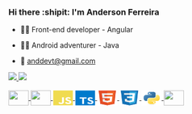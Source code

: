 ### Hi there   :shipit:  I'm Anderson Ferreira

- 🐱‍🏍 Front-end developer - Angular
- 🐱‍🏍 Android adventurer - Java

- :email: anddevt@gmail.com

<div>
  <a href="https://github.com/andmennos">
  <img height="180em" src="https://github-readme-stats-new-andmennos.vercel.app/api?username=andmennos&show_icons=true&theme=radical"/>
  <img height="180em" src="https://github-readme-stats-new-andmennos.vercel.app/api/top-langs/?username=andmennos&layout=compact&langs_count=7&theme=city_lights"/>
</div>


<div style="display: inline_block"><br>
  <img align="center" height="30" width="40" src="https://cdn.jsdelivr.net/gh/devicons/devicon/icons/angularjs/angularjs-original.svg" />  
  <img align="center" height="30" width="40" src="https://cdn.jsdelivr.net/gh/devicons/devicon/icons/java/java-original-wordmark.svg" />
  <img align="center" height="30" width="40" src="https://raw.githubusercontent.com/devicons/devicon/master/icons/javascript/javascript-plain.svg">
  <img align="center" height="30" width="40" src="https://raw.githubusercontent.com/devicons/devicon/master/icons/typescript/typescript-plain.svg">
  <img align="center" height="30" width="40" src="https://raw.githubusercontent.com/devicons/devicon/master/icons/html5/html5-original.svg">
  <img align="center" height="30" width="40" src="https://raw.githubusercontent.com/devicons/devicon/master/icons/css3/css3-original.svg">
  <img align="center" height="30" width="40" src="https://raw.githubusercontent.com/devicons/devicon/master/icons/python/python-original.svg">
  <img align="center" height="30" width="40" src="https://cdn.jsdelivr.net/gh/devicons/devicon/icons/android/android-plain.svg" />
</div>
